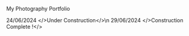  My Photography Portfolio

24/06/2024 </>Under Construction</>\n
29/06/2024 </>Construction Complete !</>
